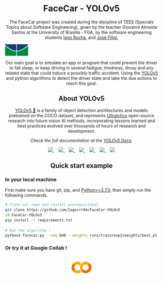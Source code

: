 <h1 align="center"> FaceCar - YOLOv5</h1>

<p align="center">    The FaceCar project was created during the discpline of TEES (Specials Topics about Software Engineering), given by the teacher Giovanni Almeida Santos at the University of Brasília - FGA, by the software engineering students <a href="https://github.com/Iagorrr04">Iago Rocha</a>, and <a href="https://github.com/JoseFilipi">José Filipi.</a></p>

<img src="https://github.com/Iagorrr04/FaceCar-YOLOv5/blob/master/images/unb_logo.png" align="center" width="15%">

<p align="center">    Our main goal is to simulate an app or program that could prevent the driver to fall sleep, or keep driving in several fadigue, tiredness, drosy and any related state that could induce a possibly traffic accident. Using the <a href="https://github.com/ultralytics/yolov5">YOLOv5</a> and python algorithms to detect the driver state and take the due actions to reach this goal.</p>


<h2 align="center">About YOLOv5</h2>
<p align="center"> <a href="https://github.com/ultralytics/yolov5">YOLOv5 🚀</a> is a family of object detection architectures and models pretrained on the COCO dataset, and represents <a href="https://ultralytics.com">Ultralytics</a>
 open-source research into future vision AI methods, incorporating lessons learned and best practices evolved over thousands of hours of research and development.</p>
<p align="center"> <i>Check the full documentation at the <a href="https://docs.ultralytics.com">YOLOv5 Docs</a>.</i></p>

 <div align="center">
   <a href="https://github.com/ultralytics">
   <img src="https://github.com/ultralytics/yolov5/releases/download/v1.0/logo-social-github.png" width="2%"/>
   </a>
   <img width="2%" />
   <a href="https://www.linkedin.com/company/ultralytics">
   <img src="https://github.com/ultralytics/yolov5/releases/download/v1.0/logo-social-linkedin.png" width="2%"/>
   </a>
   <img width="2%" />
   <a href="https://twitter.com/ultralytics">
   <img src="https://github.com/ultralytics/yolov5/releases/download/v1.0/logo-social-twitter.png" width="2%"/>
   </a>
   <img width="2%" />
   <a href="https://www.producthunt.com/@glenn_jocher">
   <img src="https://github.com/ultralytics/yolov5/releases/download/v1.0/logo-social-producthunt.png" width="2%"/>
   </a>
   <img width="2%" />
   <a href="https://youtube.com/ultralytics">
   <img src="https://github.com/ultralytics/yolov5/releases/download/v1.0/logo-social-youtube.png" width="2%"/>
   </a>
   <img width="2%" />
   <a href="https://www.facebook.com/ultralytics">
   <img src="https://github.com/ultralytics/yolov5/releases/download/v1.0/logo-social-facebook.png" width="2%"/>
   </a>
   <img width="2%" />
   <a href="https://www.instagram.com/ultralytics/">
   <img src="https://github.com/ultralytics/yolov5/releases/download/v1.0/logo-social-instagram.png" width="2%"/>
   </a>
</div>

<h2 align="center">Quick start example</h2>

<h3>In your local machine</h3>
First make sure you have git, pip, and <a href="https://www.python.org/">Python>=3.7.0</a>, than simply run the following commands.

```bash
# Clone our repo and install prerequisitesl
git clone https://github.com/Iagorrr04/FaceCar-YOLOv5
cd FaceCar-YOLOv5
pip install -r requirements.txt

# Run the algorithm !
python3 facecar.py --img 640 --weights runs/train/exp2/weights/best.pt --source 0 --conf 0.9 --hide-conf --line-thickness 1 --max-det 10
```

<h3>Or try it at Google Collab ! <img></img></h3>
<div align="center">
    <a href="">
        <img src="https://github.com/Iagorrr04/FaceCar-YOLOv5/blob/master/images/logo-colab-small.png" width="15%"/>
    </a>
</div>
